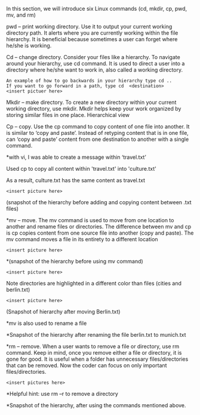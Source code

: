 
In this section, we will introduce six Linux commands (cd, mkdir, cp, pwd, mv, and rm)

pwd – print working directory. Use it to output your current working directory path. It alerts where you are currently working within the file hierarchy. It is beneficial because sometimes a user can forget where he/she is working.
	<insert picture here>

Cd – change directory. Consider your files like a hierarchy. To navigate around your hierarchy, use cd command. It is used to direct a user into a directory where he/she want to work in, also called a working directory. 

	An example of how to go backwards in your hierarchy type cd ..  
	If you want to go forward in a path, type cd  <destination>
	<insert pictuer here>

Mkdir – make directory. To create a new directory within your current working directory, use mkdir. Mkdir helps keep your work organized by storing similar files in one place.
	<insert picture here>
	Hierarchical view

Cp – copy. Use the cp command to copy content of one file into another. It is similar to ‘copy and paste’. Instead of retyping content that is in one file, can ‘copy and paste’ content from one destination to another with a single command.
	<insert picture here>

*with vi, I was able to create a message within ‘travel.txt’
	<insert picture here>

Used cp to copy all content within 'travel.txt' into 'culture.txt'
	<insert picture here>

As a result, culture.txt has the same content as travel.txt

	<insert picture here>

(snapshot of the hierarchy before adding and copying content between .txt files)


*mv – move. The mv command is used to move from one location to another and rename files or directories. The difference between mv and cp is cp copies content from one source file into another (copy and paste). The mv command moves a file in its entirety to a different location 
	
	<insert picture here>
*(snapshot of the hierarchy before using mv command)

	<insert picture here>
Note directories are highlighted in a different color than files (cities and berlin.txt)

	<insert picture here>
(Snapshot of hierarchy after moving Berlin.txt) 

*mv is also used to rename a file
	<insert picture here>

*Snapshot of the hierarchy after renaming the file berlin.txt to munich.txt

*rm – remove. When a user wants to remove a file or directory, use rm command. Keep in mind, once you remove either a file or directory, it is gone for good. It is useful when a folder has unnecessary files/directories that can be removed. Now the coder can focus on only important files/directories.

	<insert pictures here>

*Helpful hint: use rm –r to remove a directory

*Snapshot of the hierarchy, after using the commands mentioned above.






